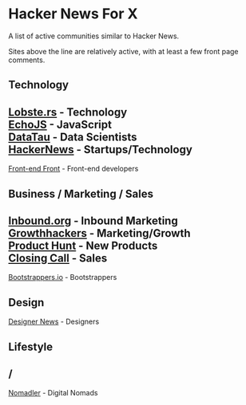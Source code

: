 # Hacker News For X

A list of active communities similar to Hacker News.

Sites above the line are relatively active, with at least a few front page comments.

## Technology

[Lobste.rs](https://lobste.rs/) - Technology  
[EchoJS](http://www.echojs.com/) - JavaScript  
[DataTau](http://www.datatau.com/) - Data Scientists  
[HackerNews](https://news.ycombinator.com/) - Startups/Technology  
--
[Front-end Front](http://frontendfront.com/) - Front-end developers

## Business / Marketing / Sales

[Inbound.org](http://inbound.org/) - Inbound Marketing  
[Growthhackers](http://growthhackers.com/) - Marketing/Growth  
[Product Hunt](http://www.producthunt.com/) - New Products  
[Closing Call](http://closingcall.co/) - Sales  
--
[Bootstrappers.io](http://www.bootstrappers.io/) - Bootstrappers  

## Design

[Designer News](https://www.designernews.co/) - Designers  

## Lifestyle

/
--
[Nomadler](http://nomadler.com/) - Digital Nomads  

